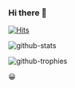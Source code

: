 ### Hi there 👋

[![Hits](https://hits.seeyoufarm.com/api/count/incr/badge.svg?url=https%3A%2F%2Fgithub.com%2Fseongjaeryu&count_bg=%2379C83D&title_bg=%23555555&icon=&icon_color=%23E7E7E7&title=hits&edge_flat=false)](https://hits.seeyoufarm.com)

![github-stats](https://stats.hyo.dev/api/github-stats-advanced?login=seongjaeryu)

![github-trophies](https://stats.hyo.dev/api/github-trophies?login=seongjaeryu)

😀
